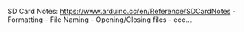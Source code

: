 SD Card Notes: https://www.arduino.cc/en/Reference/SDCardNotes
	- Formatting
	- File Naming
	- Opening/Closing files
	- ecc...
